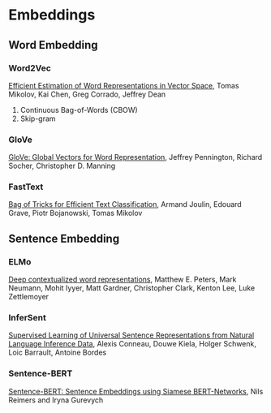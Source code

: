 # Embeddings

## Word Embedding

### Word2Vec

[Efficient Estimation of Word Representations in Vector Space](https://arxiv.org/abs/1301.3781), Tomas Mikolov, Kai Chen, Greg Corrado, Jeffrey Dean

1. Continuous Bag-of-Words (CBOW)
2. Skip-gram

### GloVe

[GloVe: Global Vectors for Word Representation](https://www-nlp.stanford.edu/pubs/glove.pdf), Jeffrey Pennington, Richard Socher, Christopher D. Manning

### FastText

[Bag of Tricks for Efficient Text Classification](https://arxiv.org/pdf/1607.01759.pdf), Armand Joulin, Edouard Grave, Piotr Bojanowski, Tomas Mikolov

## Sentence Embedding

### ELMo

[Deep contextualized word representations](https://arxiv.org/pdf/1802.05365.pdf), Matthew E. Peters, Mark Neumann, Mohit Iyyer, Matt Gardner, Christopher Clark, Kenton Lee, Luke Zettlemoyer

### InferSent

[Supervised Learning of Universal Sentence Representations from Natural Language Inference Data](https://arxiv.org/abs/1705.02364), Alexis Conneau, Douwe Kiela, Holger Schwenk, Loic Barrault, Antoine Bordes

### Sentence-BERT

[Sentence-BERT: Sentence Embeddings using Siamese BERT-Networks](https://arxiv.org/pdf/1908.10084.pdf), Nils Reimers and Iryna Gurevych